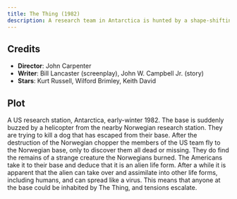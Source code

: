 ```yaml
---
title: The Thing (1982)
description: A research team in Antarctica is hunted by a shape-shifting alien that assumes the appearance of its victims.
---
```


## Credits

- **Director**: John Carpenter
- **Writer**: Bill Lancaster (screenplay), John W. Campbell Jr. (story)
- **Stars**: Kurt Russell, Wilford Brimley, Keith David

## Plot

A US research station, Antarctica, early-winter 1982. The base is suddenly buzzed by a helicopter from the nearby Norwegian research station. They are trying to kill a dog that has escaped from their base. After the destruction of the Norwegian chopper the members of the US team fly to the Norwegian base, only to discover them all dead or missing. They do find the remains of a strange creature the Norwegians burned. The Americans take it to their base and deduce that it is an alien life form. After a while it is apparent that the alien can take over and assimilate into other life forms, including humans, and can spread like a virus. This means that anyone at the base could be inhabited by The Thing, and tensions escalate.
